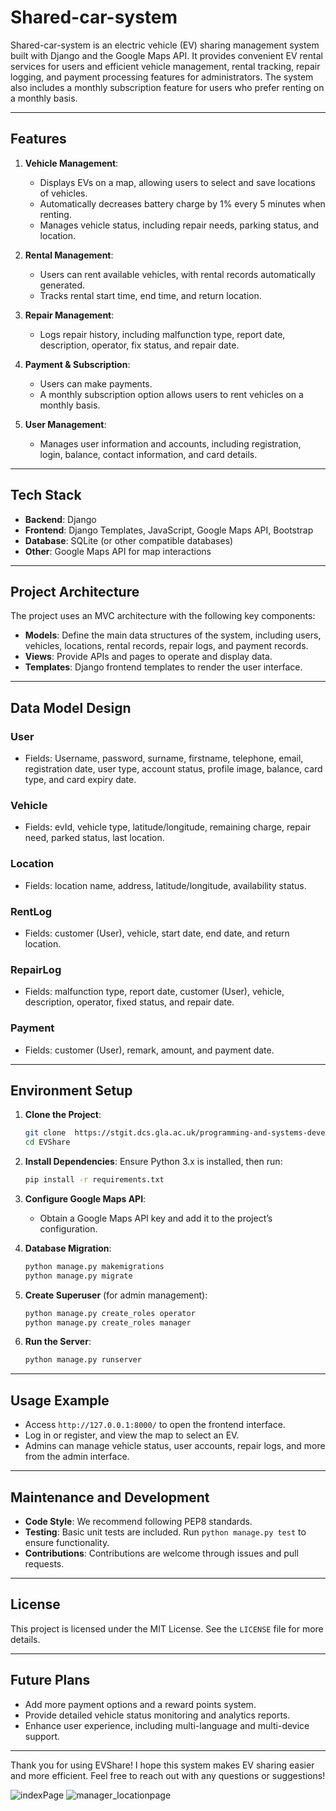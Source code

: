 # Shared-car-system

Shared-car-system is an electric vehicle (EV) sharing management system built with Django and the Google Maps API. It provides convenient EV rental services for users and efficient vehicle management, rental tracking, repair logging, and payment processing features for administrators. The system also includes a monthly subscription feature for users who prefer renting on a monthly basis.

---


## Features

1. **Vehicle Management**:
   - Displays EVs on a map, allowing users to select and save locations of vehicles.
   - Automatically decreases battery charge by 1% every 5 minutes when renting.
   - Manages vehicle status, including repair needs, parking status, and location.

2. **Rental Management**:
   - Users can rent available vehicles, with rental records automatically generated.
   - Tracks rental start time, end time, and return location.

3. **Repair Management**:
   - Logs repair history, including malfunction type, report date, description, operator, fix status, and repair date.

4. **Payment & Subscription**:
   - Users can make payments.
   - A monthly subscription option allows users to rent vehicles on a monthly basis.

5. **User Management**:
   - Manages user information and accounts, including registration, login, balance, contact information, and card details.

---

## Tech Stack

- **Backend**: Django
- **Frontend**: Django Templates, JavaScript, Google Maps API, Bootstrap
- **Database**: SQLite (or other compatible databases)
- **Other**: Google Maps API for map interactions

---

## Project Architecture

The project uses an MVC architecture with the following key components:

- **Models**: Define the main data structures of the system, including users, vehicles, locations, rental records, repair logs, and payment records.
- **Views**: Provide APIs and pages to operate and display data.
- **Templates**: Django frontend templates to render the user interface.

---

## Data Model Design

### User
- Fields: Username, password, surname, firstname, telephone, email, registration date, user type, account status, profile image, balance, card type, and card expiry date.

### Vehicle
- Fields: evId, vehicle type, latitude/longitude, remaining charge, repair need, parked status, last location.

### Location
- Fields: location name, address, latitude/longitude, availability status.

### RentLog
- Fields: customer (User), vehicle, start date, end date, and return location.

### RepairLog
- Fields: malfunction type, report date, customer (User), vehicle, description, operator, fixed status, and repair date.

### Payment
- Fields: customer (User), remark, amount, and payment date.

---

## Environment Setup

1. **Clone the Project**:
   ```bash
   git clone  https://stgit.dcs.gla.ac.uk/programming-and-systems-development-m/2024/lb02-09/lab-2-team-9-team-project.git
   cd EVShare
   ```

2. **Install Dependencies**:
   Ensure Python 3.x is installed, then run:
   ```bash
   pip install -r requirements.txt
   ```

3. **Configure Google Maps API**:
   - Obtain a Google Maps API key and add it to the project’s configuration.

4. **Database Migration**:
   ```bash
   python manage.py makemigrations
   python manage.py migrate
   ```

5. **Create Superuser** (for admin management):
   ```bash
   python manage.py create_roles operator
   python manage.py create_roles manager
   ```

6. **Run the Server**:
   ```bash
   python manage.py runserver
   ```

---

## Usage Example

- Access `http://127.0.0.1:8000/` to open the frontend interface.
- Log in or register, and view the map to select an EV.
- Admins can manage vehicle status, user accounts, repair logs, and more from the admin interface.

---

## Maintenance and Development

- **Code Style**: We recommend following PEP8 standards.
- **Testing**: Basic unit tests are included. Run `python manage.py test` to ensure functionality.
- **Contributions**: Contributions are welcome through issues and pull requests.

---

## License

This project is licensed under the MIT License. See the `LICENSE` file for more details.

---

## Future Plans

- Add more payment options and a reward points system.
- Provide detailed vehicle status monitoring and analytics reports.
- Enhance user experience, including multi-language and multi-device support.

---

Thank you for using EVShare! I hope this system makes EV sharing easier and more efficient. Feel free to reach out with any questions or suggestions!


![indexPage](./EVShareDjango/static/image/indexPage.png)
![manager_locationpage](./EVShareDjango/static/image/manager_locationpage.png)
```